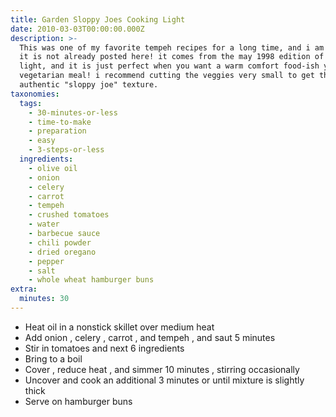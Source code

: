 ```yaml
---
title: Garden Sloppy Joes Cooking Light
date: 2010-03-03T00:00:00.000Z
description: >-
  This was one of my favorite tempeh recipes for a long time, and i am surprised
  it is not already posted here! it comes from the may 1998 edition of cooking
  light, and it is just perfect when you want a warm comfort food-ish yet
  vegetarian meal! i recommend cutting the veggies very small to get the most
  authentic "sloppy joe" texture.
taxonomies:
  tags:
    - 30-minutes-or-less
    - time-to-make
    - preparation
    - easy
    - 3-steps-or-less
  ingredients:
    - olive oil
    - onion
    - celery
    - carrot
    - tempeh
    - crushed tomatoes
    - water
    - barbecue sauce
    - chili powder
    - dried oregano
    - pepper
    - salt
    - whole wheat hamburger buns
extra:
  minutes: 30
---
```

 - Heat oil in a nonstick skillet over medium heat
 - Add onion , celery , carrot , and tempeh , and saut 5 minutes
 - Stir in tomatoes and next 6 ingredients
 - Bring to a boil
 - Cover , reduce heat , and simmer 10 minutes , stirring occasionally
 - Uncover and cook an additional 3 minutes or until mixture is slightly thick
 - Serve on hamburger buns
